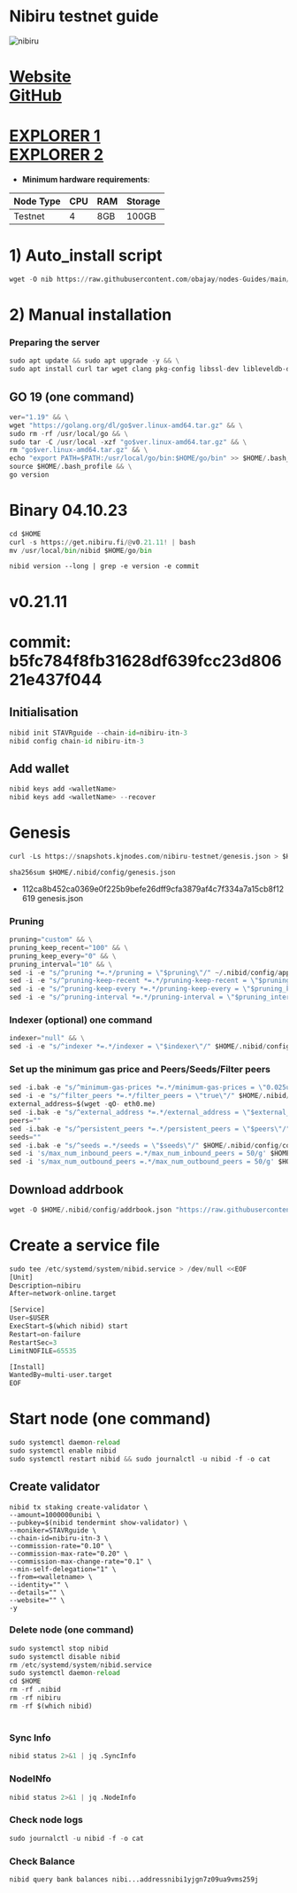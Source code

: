 # Nibiru testnet  guide

![nibiru](https://user-images.githubusercontent.com/44331529/199216266-6b0da979-44a2-43e4-b9ef-de3a7c361b17.png)

[Website](https://nibiru.fi/) \
[GitHub](https://github.com/NibiruChain)
=
[EXPLORER 1](https://explorer.stavr.tech/Nibiru/staking) \
[EXPLORER 2](https://exp.utsa.tech/nibiru-test/staking)
=
- **Minimum hardware requirements**:


| Node Type |CPU | RAM  | Storage  | 
|-----------|----|------|----------|
| Testnet   |   4| 8GB  | 100GB    |

# 1) Auto_install script
```python 
wget -O nib https://raw.githubusercontent.com/obajay/nodes-Guides/main/Projects/Nibiru/nib && chmod +x nib && ./nib
```
# 2) Manual installation

### Preparing the server
```python
sudo apt update && sudo apt upgrade -y && \
sudo apt install curl tar wget clang pkg-config libssl-dev libleveldb-dev jq build-essential bsdmainutils git make ncdu htop screen unzip bc fail2ban htop -y
```

## GO 19 (one command) 
```python
ver="1.19" && \
wget "https://golang.org/dl/go$ver.linux-amd64.tar.gz" && \
sudo rm -rf /usr/local/go && \
sudo tar -C /usr/local -xzf "go$ver.linux-amd64.tar.gz" && \
rm "go$ver.linux-amd64.tar.gz" && \
echo "export PATH=$PATH:/usr/local/go/bin:$HOME/go/bin" >> $HOME/.bash_profile && \
source $HOME/.bash_profile && \
go version
```

# Binary   04.10.23
```python 
cd $HOME
curl -s https://get.nibiru.fi/@v0.21.11! | bash
mv /usr/local/bin/nibid $HOME/go/bin
```

`nibid version --long | grep -e version -e commit`
# v0.21.11
# commit: b5fc784f8fb31628df639fcc23d80621e437f044

## Initialisation
```python
nibid init STAVRguide --chain-id=nibiru-itn-3
nibid config chain-id nibiru-itn-3

```
## Add wallet
```python
nibid keys add <walletName>
nibid keys add <walletName> --recover
```
# Genesis
```python
curl -Ls https://snapshots.kjnodes.com/nibiru-testnet/genesis.json > $HOME/.nibid/config/genesis.json
```

`sha256sum $HOME/.nibid/config/genesis.json`
- 112ca8b452ca0369e0f225b9befe26dff9cfa3879af4c7f334a7a15cb8f12619  genesis.json

### Pruning
```python
pruning="custom" && \
pruning_keep_recent="100" && \
pruning_keep_every="0" && \
pruning_interval="10" && \
sed -i -e "s/^pruning *=.*/pruning = \"$pruning\"/" ~/.nibid/config/app.toml && \
sed -i -e "s/^pruning-keep-recent *=.*/pruning-keep-recent = \"$pruning_keep_recent\"/" ~/.nibid/config/app.toml && \
sed -i -e "s/^pruning-keep-every *=.*/pruning-keep-every = \"$pruning_keep_every\"/" ~/.nibid/config/app.toml && \
sed -i -e "s/^pruning-interval *=.*/pruning-interval = \"$pruning_interval\"/" ~/.nibid/config/app.toml
```
### Indexer (optional) one command
```python
indexer="null" && \
sed -i -e "s/^indexer *=.*/indexer = \"$indexer\"/" $HOME/.nibid/config/config.toml
```

### Set up the minimum gas price and Peers/Seeds/Filter peers
```python
sed -i.bak -e "s/^minimum-gas-prices *=.*/minimum-gas-prices = \"0.025unibi\"/;" ~/.nibid/config/app.toml
sed -i -e "s/^filter_peers *=.*/filter_peers = \"true\"/" $HOME/.nibid/config/config.toml
external_address=$(wget -qO- eth0.me) 
sed -i.bak -e "s/^external_address *=.*/external_address = \"$external_address:26656\"/" $HOME/.nibid/config/config.toml
peers=""
sed -i.bak -e "s/^persistent_peers *=.*/persistent_peers = \"$peers\"/" $HOME/.nibid/config/config.toml
seeds=""
sed -i.bak -e "s/^seeds =.*/seeds = \"$seeds\"/" $HOME/.nibid/config/config.toml
sed -i 's/max_num_inbound_peers =.*/max_num_inbound_peers = 50/g' $HOME/.nibid/config/config.toml
sed -i 's/max_num_outbound_peers =.*/max_num_outbound_peers = 50/g' $HOME/.nibid/config/config.toml
```

## Download addrbook
```python
wget -O $HOME/.nibid/config/addrbook.json "https://raw.githubusercontent.com/obajay/nodes-Guides/main/Projects/Nibiru/addrbook.json"
```

# Create a service file
```python
sudo tee /etc/systemd/system/nibid.service > /dev/null <<EOF
[Unit]
Description=nibiru
After=network-online.target

[Service]
User=$USER
ExecStart=$(which nibid) start
Restart=on-failure
RestartSec=3
LimitNOFILE=65535

[Install]
WantedBy=multi-user.target
EOF
```


# Start node (one command)
```python
sudo systemctl daemon-reload
sudo systemctl enable nibid
sudo systemctl restart nibid && sudo journalctl -u nibid -f -o cat
```

## Create validator
```
nibid tx staking create-validator \
--amount=1000000unibi \
--pubkey=$(nibid tendermint show-validator) \
--moniker=STAVRguide \
--chain-id=nibiru-itn-3 \
--commission-rate="0.10" \
--commission-max-rate="0.20" \
--commission-max-change-rate="0.1" \
--min-self-delegation="1" \
--from=<walletname> \
--identity="" \
--details="" \
--website="" \
-y
```

### Delete node (one command)
```python
sudo systemctl stop nibid
sudo systemctl disable nibid
rm /etc/systemd/system/nibid.service
sudo systemctl daemon-reload
cd $HOME
rm -rf .nibid
rm -rf nibiru
rm -rf $(which nibid)
```
#
### Sync Info
```python
nibid status 2>&1 | jq .SyncInfo
```
### NodeINfo
```python
nibid status 2>&1 | jq .NodeInfo
```
### Check node logs
```python
sudo journalctl -u nibid -f -o cat
```
### Check Balance
```python
nibid query bank balances nibi...addressnibi1yjgn7z09ua9vms259j
```
